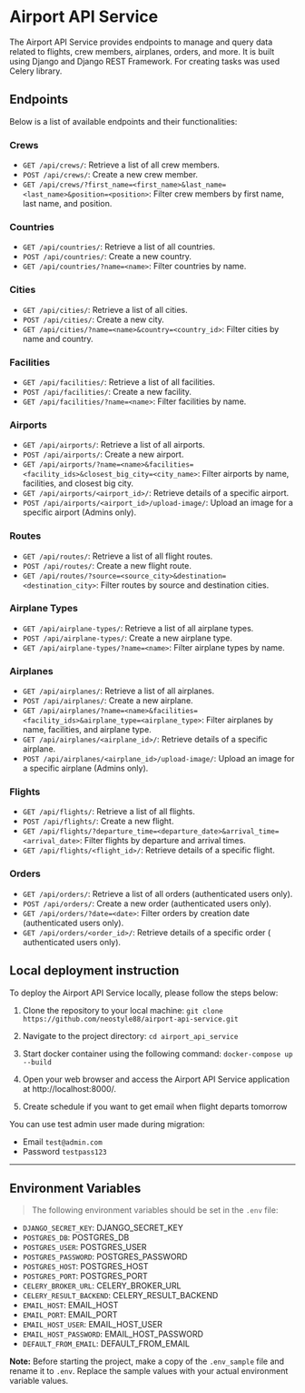 # Airport API Service

The Airport API Service provides endpoints to manage and query data related to
flights, crew members, airplanes, orders, and more. It is built using Django
and Django REST Framework. For creating tasks was used Celery library.

## Endpoints

Below is a list of available endpoints and their functionalities:

### Crews

- `GET /api/crews/`: Retrieve a list of all crew members.
- `POST /api/crews/`: Create a new crew member.
- `GET /api/crews/?first_name=<first_name>&last_name=<last_name>&position=<position>`:
  Filter crew members by first name, last name, and position.

### Countries

- `GET /api/countries/`: Retrieve a list of all countries.
- `POST /api/countries/`: Create a new country.
- `GET /api/countries/?name=<name>`: Filter countries by name.

### Cities

- `GET /api/cities/`: Retrieve a list of all cities.
- `POST /api/cities/`: Create a new city.
- `GET /api/cities/?name=<name>&country=<country_id>`: Filter cities by name
  and country.

### Facilities

- `GET /api/facilities/`: Retrieve a list of all facilities.
- `POST /api/facilities/`: Create a new facility.
- `GET /api/facilities/?name=<name>`: Filter facilities by name.

### Airports

- `GET /api/airports/`: Retrieve a list of all airports.
- `POST /api/airports/`: Create a new airport.
- `GET /api/airports/?name=<name>&facilities=<facility_ids>&closest_big_city=<city_name>`:
  Filter airports by name, facilities, and closest big city.
- `GET /api/airports/<airport_id>/`: Retrieve details of a specific airport.
- `POST /api/airports/<airport_id>/upload-image/`: Upload an image for a
  specific airport (Admins only).

### Routes

- `GET /api/routes/`: Retrieve a list of all flight routes.
- `POST /api/routes/`: Create a new flight route.
- `GET /api/routes/?source=<source_city>&destination=<destination_city>`:
  Filter routes by source and destination cities.

### Airplane Types

- `GET /api/airplane-types/`: Retrieve a list of all airplane types.
- `POST /api/airplane-types/`: Create a new airplane type.
- `GET /api/airplane-types/?name=<name>`: Filter airplane types by name.

### Airplanes

- `GET /api/airplanes/`: Retrieve a list of all airplanes.
- `POST /api/airplanes/`: Create a new airplane.
- `GET /api/airplanes/?name=<name>&facilities=<facility_ids>&airplane_type=<airplane_type>`:
  Filter airplanes by name, facilities, and airplane type.
- `GET /api/airplanes/<airplane_id>/`: Retrieve details of a specific airplane.
- `POST /api/airplanes/<airplane_id>/upload-image/`: Upload an image for a
  specific airplane (Admins only).

### Flights

- `GET /api/flights/`: Retrieve a list of all flights.
- `POST /api/flights/`: Create a new flight.
- `GET /api/flights/?departure_time=<departure_date>&arrival_time=<arrival_date>`:
  Filter flights by departure and arrival times.
- `GET /api/flights/<flight_id>/`: Retrieve details of a specific flight.

### Orders

- `GET /api/orders/`: Retrieve a list of all orders (authenticated users only).
- `POST /api/orders/`: Create a new order (authenticated users only).
- `GET /api/orders/?date=<date>`: Filter orders by creation date (authenticated
  users only).
- `GET /api/orders/<order_id>/`: Retrieve details of a specific order (
  authenticated users only).

## Local deployment instruction

To deploy the Airport API Service locally, please follow the steps below:

1. Clone the repository to your local machine:
   ```git clone https://github.com/neostyle88/airport-api-service.git```

2. Navigate to the project directory:
   ```cd airport_api_service```

3. Start docker container using the following command:
   `docker-compose up --build`

4. Open your web browser and access the Airport API Service application
   at http://localhost:8000/.

5. Create schedule if you want to get email when flight departs tomorrow

You can use test admin user made during migration:

- Email ```test@admin.com```
- Password ```testpass123```

---

## Environment Variables

> The following environment variables should be set in the `.env` file:

- `DJANGO_SECRET_KEY`: DJANGO_SECRET_KEY
- `POSTGRES_DB`: POSTGRES_DB
- `POSTGRES_USER`: POSTGRES_USER
- `POSTGRES_PASSWORD`: POSTGRES_PASSWORD
- `POSTGRES_HOST`: POSTGRES_HOST
- `POSTGRES_PORT`: POSTGRES_PORT
- `CELERY_BROKER_URL`: CELERY_BROKER_URL
- `CELERY_RESULT_BACKEND`: CELERY_RESULT_BACKEND
- `EMAIL_HOST`: EMAIL_HOST
- `EMAIL_PORT`: EMAIL_PORT
- `EMAIL_HOST_USER`: EMAIL_HOST_USER
- `EMAIL_HOST_PASSWORD`: EMAIL_HOST_PASSWORD
- `DEFAULT_FROM_EMAIL`: DEFAULT_FROM_EMAIL

**Note:** Before starting the project, make a copy of the `.env_sample` file
and rename it to `.env`. Replace the sample values with your actual environment
variable values.
